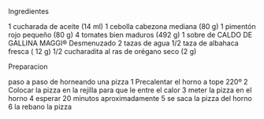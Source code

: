Ingredientes

1 cucharada de aceite (14 ml)
1 cebolla cabezona mediana (80 g)
1 pimentón rojo pequeño (80 g)
4 tomates bien maduros (492 g)
1 sobre de CALDO DE GALLINA MAGGI® Desmenuzado
2 tazas de agua
1/2 taza de albahaca fresca ( 12 g)
1/2 cucharadita al ras de orégano seco (2 g)

Preparacion

paso a paso de horneando una pizza
1 Precalentar el horno a tope 220º 
2 Colocar la pizza en la rejilla para que le entre el calor 
3 meter la pizza en el horno 
4 esperar 20 minutos aproximadamente 
5 se saca la pizza del horno
6 la rebano la pizza